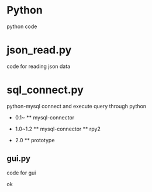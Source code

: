 Python
======
python code

# json_read.py

code for reading json data

# sql_connect.py

python-mysql connect and execute query through python
* 0.1~
** mysql-connector

* 1.0~1.2
** mysql-connector
** rpy2

* 2.0
** prototype

gui.py
------

code for gui


ok
